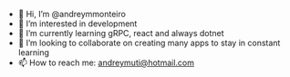 - 👋 Hi, I’m @andreymmonteiro
- 👀 I’m interested in development 
- 🌱 I’m currently learning gRPC, react and always dotnet 
- 💞️ I’m looking to collaborate on creating many apps to stay in constant learning
- 📫 How to reach me: andreymuti@hotmail.com

<!---
andreymmonteiro/andreymmonteiro is a ✨ special ✨ repository because its `README.md` (this file) appears on your GitHub profile.
You can click the Preview link to take a look at your changes.
--->
